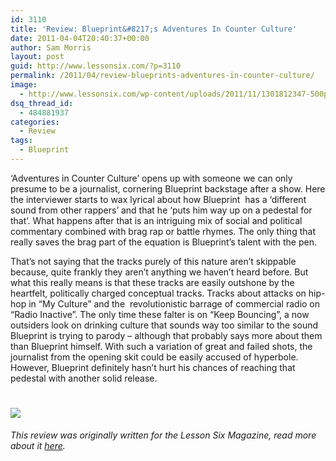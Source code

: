 ```yaml
---
id: 3110
title: 'Review: Blueprint&#8217;s Adventures In Counter Culture'
date: 2011-04-04T20:40:37+00:00
author: Sam Morris
layout: post
guid: http://www.lessonsix.com/?p=3110
permalink: /2011/04/review-blueprints-adventures-in-counter-culture/
image:
  - http://www.lessonsix.com/wp-content/uploads/2011/11/1301812347-500px_blueprint_adventures_in_counter_culture_cover.jpg
dsq_thread_id:
  - 484881937
categories:
  - Review
tags:
  - Blueprint
---
```

‘Adventures in Counter Culture’ opens up with someone we can only presume to be a journalist, cornering Blueprint backstage after a show. Here the interviewer starts to wax lyrical about how Blueprint  has a ‘different sound from other rappers’ and that he ‘puts him way up on a pedestal for that’. What happens after that is an intriguing mix of social and political commentary combined with brag rap or battle rhymes. The only thing that really saves the brag part of the equation is Blueprint’s talent with the pen.

That’s not saying that the tracks purely of this nature aren’t skippable because, quite frankly they aren’t anything we haven’t heard before. But what this really means is that these tracks are easily outshone by the heartfelt, politically charged conceptual tracks. Tracks about attacks on hip-hop in “My Culture” and the  revolutionistic barrage of commercial radio on “Radio Inactive”. The only time these falter is on “Keep Bouncing”, a now outsiders look on drinking culture that sounds way too similar to the sound Blueprint is trying to parody &#8211; although that probably says more about them than Blueprint himself. With such a variation of great and failed shots, the journalist from the opening skit could be easily accused of hyperbole. However, Blueprint definitely hasn’t hurt his chances of reaching that pedestal with another solid release.

# ![](http://www.lessonsix.com/wp-content/themes/lessonsix/images/review_three.png)

_This review was originally written for the Lesson Six Magazine, read more about it [here](http://www.lessonsix.com/2011/05/lesson-six-issue-one-now-available/)._